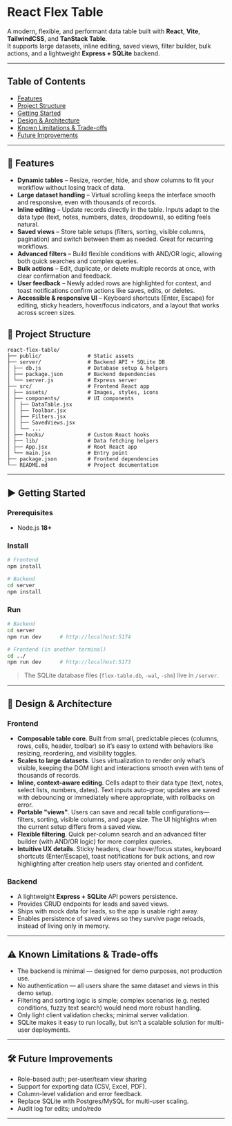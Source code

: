 # React Flex Table

A modern, flexible, and performant data table built with **React**, **Vite**, **TailwindCSS**, and **TanStack Table**.  
It supports large datasets, inline editing, saved views, filter builder, bulk actions, and a lightweight **Express + SQLite** backend.

---

## Table of Contents
- [Features](#-features)
- [Project Structure](#-project-structure)
- [Getting Started](#-getting-started)
- [Design & Architecture](#-design--architecture)
- [Known Limitations & Trade-offs](#-known-limitations--trade-offs)
- [Future Improvements](#future-improvements)

---

## 🚀 Features
- **Dynamic tables** – Resize, reorder, hide, and show columns to fit your workflow without losing track of data.  
- **Large dataset handling** – Virtual scrolling keeps the interface smooth and responsive, even with thousands of records.  
- **Inline editing** – Update records directly in the table. Inputs adapt to the data type (text, notes, numbers, dates, dropdowns), so editing feels natural.  
- **Saved views** – Store table setups (filters, sorting, visible columns, pagination) and switch between them as needed. Great for recurring workflows.  
- **Advanced filters** – Build flexible conditions with AND/OR logic, allowing both quick searches and complex queries.  
- **Bulk actions** – Edit, duplicate, or delete multiple records at once, with clear confirmation and feedback.  
- **User feedback** – Newly added rows are highlighted for context, and toast notifications confirm actions like saves, edits, or deletes.  
- **Accessible & responsive UI** – Keyboard shortcuts (Enter, Escape) for editing, sticky headers, hover/focus indicators, and a layout that works across screen sizes.  

## 📂 Project Structure

```
react-flex-table/
├── public/               # Static assets
├── server/               # Backend API + SQLite DB
│ ├── db.js               # Database setup & helpers
│ ├── package.json        # Backend dependencies
│ └── server.js           # Express server
├── src/                  # Frontend React app
│ ├── assets/             # Images, styles, icons
│ ├── components/         # UI components
│ │ ├── DataTable.jsx
│ │ ├── Toolbar.jsx
│ │ ├── Filters.jsx
│ │ ├── SavedViews.jsx
│ │ └── ...
│ ├── hooks/              # Custom React hooks
│ ├── lib/                # Data fetching helpers
│ ├── App.jsx             # Root React app
│ └── main.jsx            # Entry point
├── package.json          # Frontend dependencies
└── README.md             # Project documentation
```

---

## ▶️ Getting Started

### Prerequisites
- Node.js **18+**

### Install
```bash
# Frontend
npm install

# Backend
cd server
npm install
```

### Run
```bash
# Backend
cd server
npm run dev      # http://localhost:5174

# Frontend (in another terminal)
cd ../
npm run dev      # http://localhost:5173
```

> The SQLite database files (`flex-table.db`, `-wal`, `-shm`) live in `/server`.

---

## 🧩 Design & Architecture

### Frontend

- **Composable table core**. Built from small, predictable pieces (columns, rows, cells, header, toolbar) so it’s easy to extend with behaviors like resizing, reordering, and visibility toggles.
- **Scales to large datasets**. Uses virtualization to render only what’s visible, keeping the DOM light and interactions smooth even with tens of thousands of records.
- **Inline, context-aware editing**. Cells adapt to their data type (text, notes, select lists, numbers, dates). Text inputs auto-grow; updates are saved with debouncing or immediately where appropriate, with rollbacks on error.
- **Portable "views"**. Users can save and recall table configurations—filters, sorting, visible columns, and page size. The UI highlights when the current setup differs from a saved view.
- **Flexible filtering**. Quick per-column search and an advanced filter builder (with AND/OR logic) for more complex queries.
- **Intuitive UX details**. Sticky headers, clear hover/focus states, keyboard shortcuts (Enter/Escape), toast notifications for bulk actions, and row highlighting after creation help users stay oriented and confident.

### Backend
- A lightweight **Express + SQLite** API powers persistence.  
- Provides CRUD endpoints for leads and saved views.  
- Ships with mock data for leads, so the app is usable right away.  
- Enables persistence of saved views so they survive page reloads, instead of living only in memory.  
---

## ⚠️ Known Limitations & Trade-offs

- The backend is minimal — designed for demo purposes, not production use. 
- No authentication — all users share the same dataset and views in this demo setup. 
- Filtering and sorting logic is simple; complex scenarios (e.g. nested conditions, fuzzy text search) would need more robust handling.   
- Only light client validation checks; minimal server validation.
- SQLite makes it easy to run locally, but isn’t a scalable solution for multi-user deployments. 

---

## 🛠️ Future Improvements
- Role-based auth; per-user/team view sharing
- Support for exporting data (CSV, Excel, PDF). 
- Column-level validation and error feedback.  
- Replace SQLite with Postgres/MySQL for multi-user scaling.
- Audit log for edits; undo/redo

---

